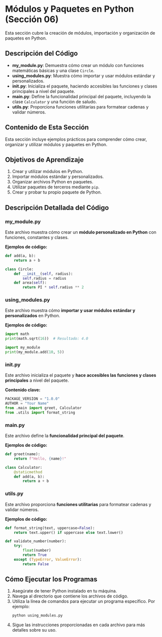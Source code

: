 # Módulos y Paquetes en Python (Sección 06)

Esta sección cubre la creación de módulos, importación y organización de paquetes en Python.

## Descripción del Código

- **my_module.py**: Demuestra cómo crear un módulo con funciones matemáticas básicas y una clase `Circle`.
- **using_modules.py**: Muestra cómo importar y usar módulos estándar y personalizados.
- **__init__.py**: Inicializa el paquete, haciendo accesibles las funciones y clases principales a nivel del paquete.
- **main.py**: Define la funcionalidad principal del paquete, incluyendo la clase `Calculator` y una función de saludo.
- **utils.py**: Proporciona funciones utilitarias para formatear cadenas y validar números.

## Contenido de Esta Sección

Esta sección incluye ejemplos prácticos para comprender cómo crear, organizar y utilizar módulos y paquetes en Python.

## Objetivos de Aprendizaje
1. Crear y utilizar módulos en Python.
2. Importar módulos estándar y personalizados.
3. Organizar archivos Python en paquetes.
4. Utilizar paquetes de terceros mediante `pip`.
5. Crear y probar tu propio paquete de Python.

## Descripción Detallada del Código

### my_module.py
Este archivo muestra cómo crear un **módulo personalizado en Python** con funciones, constantes y clases.

**Ejemplos de código:**
```python
def add(a, b):
    return a + b

class Circle:
    def __init__(self, radius):
        self.radius = radius
    def area(self):
        return PI * self.radius ** 2
```

### using_modules.py
Este archivo muestra cómo **importar y usar módulos estándar y personalizados** en Python.

**Ejemplos de código:**
```python
import math
print(math.sqrt(16))  # Resultado: 4.0

import my_module
print(my_module.add(10, 5))
```

### __init__.py
Este archivo inicializa el paquete y **hace accesibles las funciones y clases principales** a nivel del paquete.

**Contenido clave:**
```python
PACKAGE_VERSION = "1.0.0"
AUTHOR = "Your Name"
from .main import greet, Calculator
from .utils import format_string
```

### main.py
Este archivo define la **funcionalidad principal del paquete**.

**Ejemplos de código:**
```python
def greet(name):
    return f"Hello, {name}!"

class Calculator:
    @staticmethod
    def add(a, b):
        return a + b
```

### utils.py
Este archivo proporciona **funciones utilitarias** para formatear cadenas y validar números.

**Ejemplos de código:**
```python
def format_string(text, uppercase=False):
    return text.upper() if uppercase else text.lower()

def validate_number(number):
    try:
        float(number)
        return True
    except (TypeError, ValueError):
        return False
```

## Cómo Ejecutar los Programas

1. Asegúrate de tener Python instalado en tu máquina.
2. Navega al directorio que contiene los archivos de código.
3. Utiliza la línea de comandos para ejecutar un programa específico. Por ejemplo:
   ```bash
   python using_modules.py
   ```
4. Sigue las instrucciones proporcionadas en cada archivo para más detalles sobre su uso.

